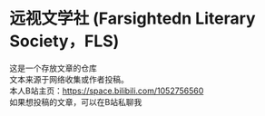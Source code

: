 # 远视文学社 (Farsightedn Literary Society，FLS) 
这是一个存放文章的仓库  
文本来源于网络收集或作者投稿。  
本人B站主页：https://space.bilibili.com/1052756560  
如果想投稿的文章，可以在B站私聊我
